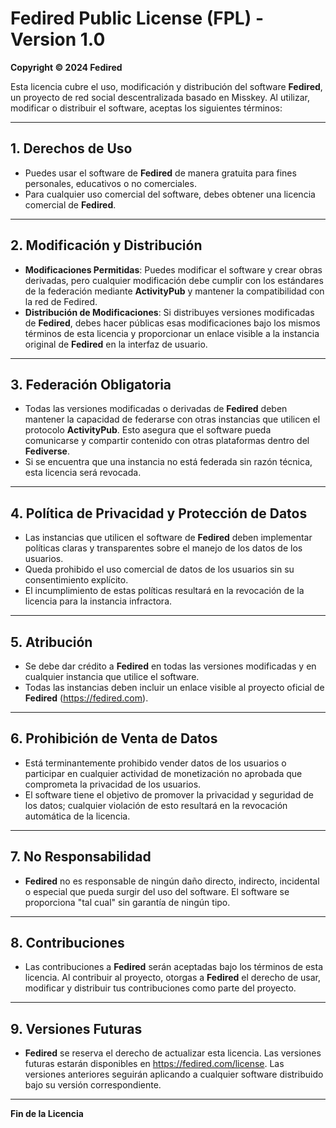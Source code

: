 # **Fedired Public License (FPL) - Version 1.0**

**Copyright © 2024 Fedired**

Esta licencia cubre el uso, modificación y distribución del software **Fedired**, un proyecto de red social descentralizada basado en Misskey. Al utilizar, modificar o distribuir el software, aceptas los siguientes términos:

---

## 1. **Derechos de Uso**

- Puedes usar el software de **Fedired** de manera gratuita para fines personales, educativos o no comerciales.
- Para cualquier uso comercial del software, debes obtener una licencia comercial de **Fedired**.

---

## 2. **Modificación y Distribución**

- **Modificaciones Permitidas**: Puedes modificar el software y crear obras derivadas, pero cualquier modificación debe cumplir con los estándares de la federación mediante **ActivityPub** y mantener la compatibilidad con la red de Fedired.
- **Distribución de Modificaciones**: Si distribuyes versiones modificadas de **Fedired**, debes hacer públicas esas modificaciones bajo los mismos términos de esta licencia y proporcionar un enlace visible a la instancia original de **Fedired** en la interfaz de usuario.

---

## 3. **Federación Obligatoria**

- Todas las versiones modificadas o derivadas de **Fedired** deben mantener la capacidad de federarse con otras instancias que utilicen el protocolo **ActivityPub**. Esto asegura que el software pueda comunicarse y compartir contenido con otras plataformas dentro del **Fediverse**.
- Si se encuentra que una instancia no está federada sin razón técnica, esta licencia será revocada.

---

## 4. **Política de Privacidad y Protección de Datos**

- Las instancias que utilicen el software de **Fedired** deben implementar políticas claras y transparentes sobre el manejo de los datos de los usuarios.
- Queda prohibido el uso comercial de datos de los usuarios sin su consentimiento explícito.
- El incumplimiento de estas políticas resultará en la revocación de la licencia para la instancia infractora.

---

## 5. **Atribución**

- Se debe dar crédito a **Fedired** en todas las versiones modificadas y en cualquier instancia que utilice el software.
- Todas las instancias deben incluir un enlace visible al proyecto oficial de **Fedired** (https://fedired.com).

---

## 6. **Prohibición de Venta de Datos**

- Está terminantemente prohibido vender datos de los usuarios o participar en cualquier actividad de monetización no aprobada que comprometa la privacidad de los usuarios.
- El software tiene el objetivo de promover la privacidad y seguridad de los datos; cualquier violación de esto resultará en la revocación automática de la licencia.

---

## 7. **No Responsabilidad**

- **Fedired** no es responsable de ningún daño directo, indirecto, incidental o especial que pueda surgir del uso del software. El software se proporciona "tal cual" sin garantía de ningún tipo.

---

## 8. **Contribuciones**

- Las contribuciones a **Fedired** serán aceptadas bajo los términos de esta licencia. Al contribuir al proyecto, otorgas a **Fedired** el derecho de usar, modificar y distribuir tus contribuciones como parte del proyecto.

---

## 9. **Versiones Futuras**

- **Fedired** se reserva el derecho de actualizar esta licencia. Las versiones futuras estarán disponibles en https://fedired.com/license. Las versiones anteriores seguirán aplicando a cualquier software distribuido bajo su versión correspondiente.

---

**Fin de la Licencia**
